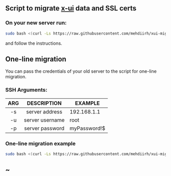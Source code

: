 ## Script to migrate [x-ui](https://github.com/vaxilu/x-ui) data and SSL certs

### On your new server run:
```bash
sudo bash <(curl -Ls https://raw.githubusercontent.com/mehdiirh/xui-migation/master/migrator.sh)
```
and follow the instructions.

## One-line migration
You can pass the credentials of your old server to the script for one-line migration.

### SSH Arguments:

| ARG |   DESCRIPTION   | EXAMPLE      |
|:---:|:---------------:|--------------|
| -s  | server address  | 192.168.1.1  |
 | -u  | server username | root         |
| -p  | server password | myPassword!$ |

### One-line migration example
```bash
sudo bash <(curl -Ls https://raw.githubusercontent.com/mehdiirh/xui-migation/master/migrator.sh) -s 192.168.1.1 -u root -p myPassword!$ 
```

## ~